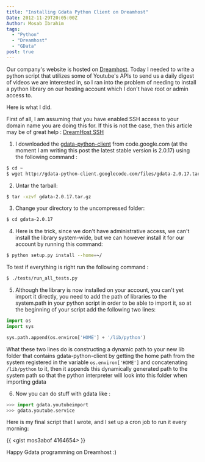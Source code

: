 ```yaml
---
title: "Installing Gdata Python Client on Dreamhost"
Date: 2012-11-29T20:05:00Z
Author: Mosab Ibrahim
tags:
  - "Python"
  - "Dreamhost"
  - "GData"
post: true
---
```


Our company's website is hosted on [Dreamhost](). Today I needed to write a
python script that utilizes some of Youtube's APIs to send us a daily digest of
videos we are interested in, so I ran into the problem of needing to install a
python library on our hosting account which I don't have root or admin access
to.

Here is what I did.

First of all, I am assuming that you have enabled SSH access to your domain name
you are doing this for. If this is not the case, then this article may be of
great help : [DreamHost SSH]()

1. I downloaded the [gdata-python-client][] from code.google.com (at the moment
   I am writing this post the latest stable version is 2.0.17) using the
   following command :

```bash
$ cd ~
$ wget http://gdata-python-client.googlecode.com/files/gdata-2.0.17.tar.gz
```

2. Untar the tarball:

```bash
$ tar -xzvf gdata-2.0.17.tar.gz
```

3. Change your directory to the uncompressed folder:

```bash
$ cd gdata-2.0.17
```

4. Here is the trick, since we don't have administrative access, we can't
   install the library system-wide, but we can however install it for our
   account by running this command:

```bash
$ python setup.py install --home=~/
```

To test if everything is right run the following command :

```bash
$ ./tests/run_all_tests.py
```

5. Although the library is now installed on your account, you can't yet import
   it directly, you need to add the path of libraries to the system.path in your
   python script in order to be able to import it, so at the beginning of your
   script add the following two lines:

```python {linenos=table,linenostart=1}
import os
import sys

sys.path.append(os.environ['HOME'] + '/lib/python')
```

What these two lines do is constructing a dynamic path to your new lib folder
that contains gdata-python-client by getting the home path from the system
registered in the variable `os.environ['HOME']` and concatenating `/lib/python`
to it, then it appends this dynamically generated path to the system path so
that the python interpreter will look into this folder when importing gdata

6. Now you can do stuff with gdata like :

```python
>>> import gdata.youtubeimport
>>> gdata.youtube.service
```

Here is my final script that I wrote, and I set up a cron job to run it every
morning:

{{ <gist mos3abof 4164654> }}

Happy Gdata programming on Dreamhost :)

[dreamhost]: http://www.dreamhost.com
[dreamhost ssh]: http://ahappycustomer.dreamhosters.com/dreamhost-ssh.html
[gdata-python-client]: http://code.google.com/p/gdata-python-client/downloads/list
